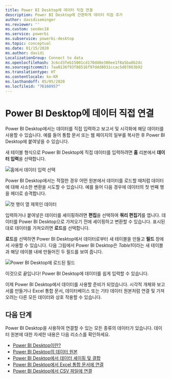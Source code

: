 ```yaml
---
title: Power BI Desktop에 데이터 직접 연결
description: Power BI Desktop에 간편하게 데이터 직접 추가
author: davidiseminger
ms.reviewer: ''
ms.custom: seodec18
ms.service: powerbi
ms.subservice: powerbi-desktop
ms.topic: conceptual
ms.date: 01/15/2020
ms.author: davidi
LocalizationGroup: Connect to data
ms.openlocfilehash: 3c6cd3feb15001cd170d48e306ee1f8a5ba8b2dc
ms.sourcegitcommit: 7aa0136f93f88516f97ddd8031ccac5d07863b92
ms.translationtype: HT
ms.contentlocale: ko-KR
ms.lasthandoff: 05/05/2020
ms.locfileid: "76160957"
---
```

# <a name="enter-data-directly-into-power-bi-desktop"></a>Power BI Desktop에 데이터 직접 연결

Power BI Desktop에서는 데이터를 직접 입력하고 보고서 및 시각화에 해당 데이터를 사용할 수 있습니다. 예를 들어 통합 문서 또는 웹 페이지의 일부를 복사한 후 Power BI Desktop에 붙여넣을 수 있습니다.

새 테이블 형식으로 Power BI Desktop에 직접 데이터를 입력하려면 **홈** 리본에서 **데이터 입력**을 선택합니다.

![홈에서 데이터 입력 선택](media/desktop-enter-data-directly-into-desktop/enter-data-directly_1.png)

Power BI Desktop에서는 적절한 경우 어떤 원본에서 데이터를 로드할 때처럼 데이터에 대해 사소한 변환을 시도할 수 있습니다. 예를 들어 다음 경우에 데이터의 첫 번째 행을 헤더로 승격합니다.

![첫 행이 열 제목인 데이터](media/desktop-enter-data-directly-into-desktop/enter-data-directly_2.png)

입력하거나 붙여넣은 데이터를 셰이핑하려면 **편집**을 선택하여 **쿼리 편집기**를 엽니다. 데이터를 Power BI Desktop으로 가져오기 전에 셰이핑하고 변환할 수 있습니다. 표시된 대로 데이터를 가져오려면 **로드**를 선택합니다.

**로드**를 선택하면 Power BI Desktop에서 데이터로부터 새 테이블을 만들고 **필드** 창에서 사용할 수 있습니다. 다음 그림에서 Power BI Desktop은 *Table1*이라는 새 테이블과 해당 테이블 내에 만들어진 두 필드를 보여 줍니다.

![Power BI Desktop에 로드된 필드](media/desktop-enter-data-directly-into-desktop/enter-data-directly_3.png)

이것으로 끝입니다! Power BI Desktop에 데이터를 쉽게 입력할 수 있습니다.

이제 Power BI Desktop에서 데이터를 사용할 준비가 되었습니다. 시각적 개체와 보고서를 만들거나 Excel 통합 문서, 데이터베이스 또는 기타 데이터 원본처럼 연결 및 가져오려는 다른 모든 데이터와 상호 작용할 수 있습니다.

## <a name="next-steps"></a>다음 단계

Power BI Desktop을 사용하여 연결할 수 있는 모든 종류의 데이터가 있습니다. 데이터 원본에 대한 자세한 내용은 다음 리소스를 확인하세요.

* [Power BI Desktop이란?](desktop-what-is-desktop.md)
* [Power BI Desktop의 데이터 원본](desktop-data-sources.md)
* [Power BI Desktop에서 데이터 셰이핑 및 결합](desktop-shape-and-combine-data.md)
* [Power BI Desktop에서 Excel 통합 문서에 연결](desktop-connect-excel.md)
* [Power BI Desktop에서 CSV 파일에 연결](desktop-connect-csv.md)
